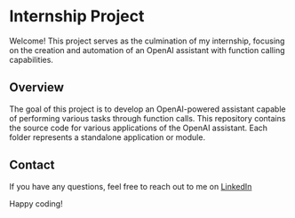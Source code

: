 # Internship Project

Welcome! This project serves as the culmination of my internship, focusing on the creation and automation of an OpenAI assistant with function calling capabilities.

## Overview

The goal of this project is to develop an OpenAI-powered assistant capable of performing various tasks through function calls. 
This repository contains the source code for various applications of the OpenAI assistant. Each folder represents a standalone application or module.

## Contact

If you have any questions, feel free to reach out to me on [LinkedIn](www.linkedin.com/in/tanguyaerts)

Happy coding!

